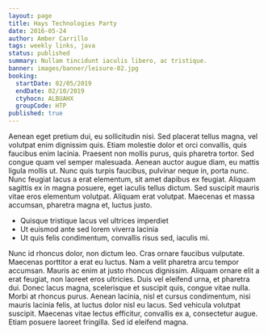 ```yaml
---
layout: page
title: Hays Technologies Party
date: 2016-05-24
author: Amber Carrillo
tags: weekly links, java
status: published
summary: Nullam tincidunt iaculis libero, ac tristique.
banner: images/banner/leisure-02.jpg
booking:
  startDate: 02/05/2019
  endDate: 02/10/2019
  ctyhocn: ALBUAHX
  groupCode: HTP
published: true
---
```

Aenean eget pretium dui, eu sollicitudin nisi. Sed placerat tellus magna, vel volutpat enim dignissim quis. Etiam molestie dolor et orci convallis, quis faucibus enim lacinia. Praesent non mollis purus, quis pharetra tortor. Sed congue quam vel semper malesuada. Aenean auctor augue diam, eu mattis ligula mollis ut. Nunc quis turpis faucibus, pulvinar neque in, porta nunc. Nunc feugiat lacus a erat elementum, sit amet dapibus ex feugiat. Aliquam sagittis ex in magna posuere, eget iaculis tellus dictum. Sed suscipit mauris vitae eros elementum volutpat. Aliquam erat volutpat. Maecenas et massa accumsan, pharetra magna et, luctus justo.

* Quisque tristique lacus vel ultrices imperdiet
* Ut euismod ante sed lorem viverra lacinia
* Ut quis felis condimentum, convallis risus sed, iaculis mi.

Nunc id rhoncus dolor, non dictum leo. Cras ornare faucibus vulputate. Maecenas porttitor a erat eu luctus. Nam a velit pharetra arcu tempor accumsan. Mauris ac enim at justo rhoncus dignissim. Aliquam ornare elit a erat feugiat, non laoreet eros ultricies. Duis vel eleifend urna, et pharetra dui. Donec lacus magna, scelerisque et suscipit quis, congue vitae nulla. Morbi at rhoncus purus. Aenean lacinia, nisl et cursus condimentum, nisi mauris lacinia felis, at luctus dolor nisl eu lacus. Sed vehicula volutpat suscipit. Maecenas vitae lectus efficitur, convallis ex a, consectetur augue. Etiam posuere laoreet fringilla. Sed id eleifend magna.
